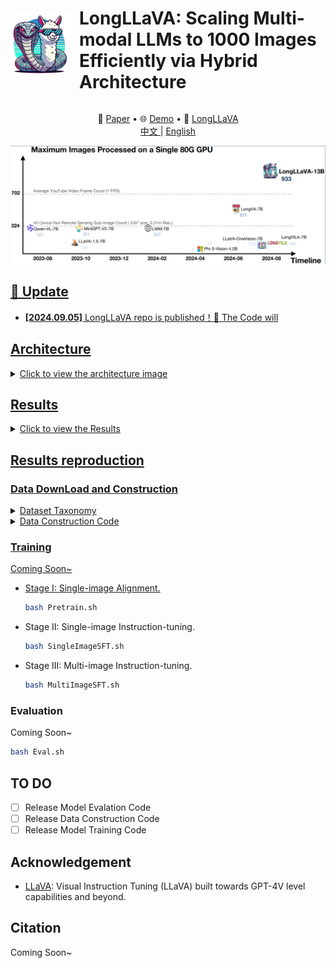 <div style="display: flex; align-items: center;">
    <img src="./assets/logo.png" alt="logo" style="width: 100px; height: auto; margin-right: 10px;">
    <h1>LongLLaVA: Scaling Multi-modal LLMs to 1000 Images Efficiently via Hybrid Architecture</h1>
</div>

<p align="center">
   📃 <a href="" target="_blank">Paper</a> • 🌐 <a href="" target="_blank">Demo</a> • 🤗 <a href="https://huggingface.co/FreedomIntelligence/LongLLaVA" target="_blank">LongLLaVA</a> 
   <br>  <a href=""> 中文 </a> | <a href=""> English
</p>

![efficiency](./assets/singleGPU.png) 

## 🌈 Update

* **[2024.09.05]** LongLLaVA repo is published！🎉 The Code will

## Architecture

<details>
  <summary>Click to view the architecture image</summary>

  ![Architecture Image](./assets/arch.png)

</details>


## Results

<details>
  <summary>Click to view the Results</summary>

  - ![Main Results](./assets/result1.png) 
  - ![Diagnostic Results](./assets/diaresult.png)
  - ![Video-NIAH](./assets/NIAH.png)

</details>



## Results reproduction

### Data DownLoad and Construction

<details>
  <summary>Dataset Taxonomy</summary>

  ![Dataset](readme.assets/dataset.png) 

</details>

<details>
  <summary>Data Construction Code</summary>

  Coming Soon~
</details>

### Training

Coming Soon~

- Stage I: Single-image Alignment.
  ```bash
  bash Pretrain.sh
  ```
- Stage II: Single-image Instruction-tuning.
  ```bash
  bash SingleImageSFT.sh
  ```
- Stage III: Multi-image Instruction-tuning. 
  ```bash
  bash MultiImageSFT.sh
  ```

### Evaluation

Coming Soon~

```bash
bash Eval.sh
```

## TO DO

- [ ] Release Model Evalation Code
- [ ] Release Data Construction Code
- [ ] Release Model Training Code

## Acknowledgement

- [LLaVA](https://github.com/haotian-liu/LLaVA): Visual Instruction Tuning (LLaVA) built towards GPT-4V level capabilities and beyond.

## Citation

Coming Soon~


```



```
